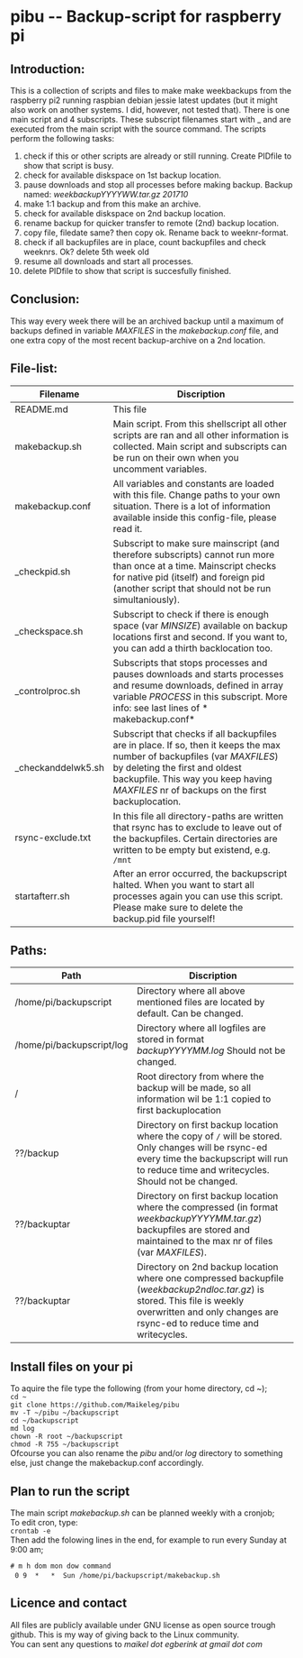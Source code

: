 # pibu  --  Backup-script for raspberry pi

## Introduction:
This is a collection of scripts and files to make make weekbackups from the raspberry pi2 running raspbian
debian jessie latest updates (but it might also work on another systems. I did, however, not tested that).
There is one main script and 4 subscripts. These subscript filenames start with _ and are executed from 
the main script with the source command. The scripts perform the following tasks:
 1. check if this or other scripts are already or still running. Create PIDfile to show that script is busy.
 2. check for available diskspace on 1st backup location.
 3. pause downloads and stop all processes before making backup. Backup named: *weekbackupYYYYWW.tar.gz 201710*
 4. make 1:1 backup and from this make an archive.
 5. check for available diskspace on 2nd backup location.
 6. rename backup for quicker transfer to remote (2nd) backup location.
 7. copy file, filedate same? then copy ok. Rename back to weeknr-format. 
 8. check if all backupfiles are in place, count backupfiles and check weeknrs. Ok? delete 5th week old
 9. resume all downloads and start all processes.
10. delete PIDfile to show that script is succesfully finished.

## Conclusion:
This way every week there will be an archived backup until a maximum of backups defined in variable
*MAXFILES* in the  *makebackup.conf*  file, and one extra copy of the most recent backup-archive on a 2nd location.

## File-list:

|Filename          | Discription                                                                                
| ---------------- | ------------------------------------------------------------------------------------------ 
|README.md         | This file                                                                                  
|makebackup.sh     | Main script. From this shellscript all other scripts are ran and all other information is collected. Main script and subscripts can be run on their own when you uncomment variables.
|makebackup.conf   | All variables and constants are loaded with this file. Change paths to your own situation. There is a lot of information available inside this config-file, please read it.
|_checkpid.sh      | Subscript to make sure mainscript (and therefore subscripts) cannot run more than once at a time. Mainscript checks for native pid (itself) and foreign pid (another script that should not be run simultaniously). 
|_checkspace.sh    | Subscript to check if there is enough space (var *MINSIZE*) available on backup locations first and second. If you want to, you can add a thirth backlocation too.
|_controlproc.sh   | Subscripts that stops processes and pauses downloads and starts processes and resume downloads, defined in array variable *PROCESS* in this subscript. More info: see last lines of * makebackup.conf*
|_checkanddelwk5.sh| Subscript that checks if all backupfiles are in place. If so, then it keeps the max number of backupfiles (var *MAXFILES*) by deleting the first and oldest backupfile. This way you keep having *MAXFILES* nr of backups on the first backuplocation.
|rsync-exclude.txt | In this file all directory-paths are written that rsync has to exclude to leave out of the backupfiles. Certain directories are written to be empty but existend, e.g.  `/mnt`
|startafterr.sh    | After an error occurred, the backupscript halted. When you want to start all processes again you can use this script. Please make sure to delete the backup.pid file yourself!
 
## Paths:

Path                      | Discription
--------------------------|------------------
/home/pi/backupscript     | Directory where all above mentioned files are located by default. Can be changed.
/home/pi/backupscript/log | Directory where all logfiles are stored in format  *backupYYYYMM.log*  Should not be changed.
/                         | Root directory from where the backup will be made, so all information wil be 1:1 copied to first backuplocation
??/backup                 | Directory on first backup location where the copy of `/` will be stored. Only changes will be rsync-ed every time the backupscript will run to reduce time and writecycles. Should not be changed.
??/backuptar              | Directory on first backup location where the compressed (in format *weekbackupYYYYMM.tar.gz*) backupfiles are stored and maintained to the max nr of files (var *MAXFILES*).
??/backuptar              | Directory on 2nd backup location where one compressed backupfile (*weekbackup2ndloc.tar.gz*) is stored. This file is weekly overwritten and only changes are rsync-ed to reduce time and writecycles.       

## Install files on your pi
To aquire the file type the following (from your home directory, cd ~);  
`cd ~`  
`git clone https://github.com/Maikeleg/pibu`  
`mv -T ~/pibu ~/backupscript`  
`cd ~/backupscript`  
`md log`  
`chown -R root ~/backupscript`  
`chmod -R 755 ~/backupscript`  
Ofcourse you can also rename the *pibu* and/or *log* directory to something else, just change the makebackup.conf accordingly.

## Plan to run the script
The main script  *makebackup.sh*  can be planned weekly with a cronjob;  
To edit cron, type:  
`crontab -e`  
Then add the folowing lines in the end, for example to run every Sunday at 9:00 am;  
 
`# m h dom mon dow command`  
&nbsp;&nbsp;`0 9  *   *  Sun /home/pi/backupscript/makebackup.sh`  

## Licence and contact
All files are publicly available under GNU license as open source trough github.
This is my way of giving back to the Linux community.  
You can sent any questions to *maikel dot egberink at gmail dot com*







